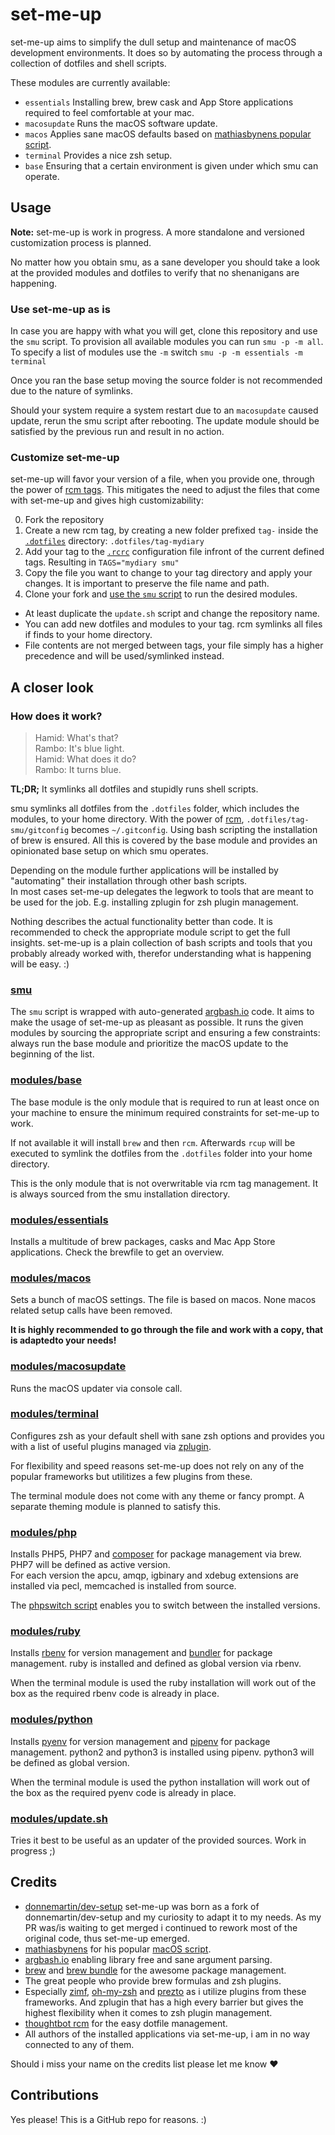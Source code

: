 # set-me-up

set-me-up aims to simplify the dull setup and maintenance of macOS development environments.
It does so by automating the process through a collection of dotfiles and shell scripts.

These modules are currently available:

* `essentials` Installing brew, brew cask and App Store applications required to feel comfortable at your mac.
* `macosupdate` Runs the macOS software update. 
* `macos` Applies sane macOS defaults based on [mathiasbynens popular script](https://github.com/mathiasbynens/dotfiles/blob/master/.macos).
* `terminal` Provides a nice zsh setup.
* `base` Ensuring that a certain environment is given under which smu can operate.

## Usage

**Note:** set-me-up is work in progress. A more standalone and versioned customization process is planned. 

No matter how you obtain smu, as a sane developer you should take a look at the provided modules and dotfiles to verify that no shenanigans are happening.

### Use set-me-up as is

In case you are happy with what you will get, clone this repository and use the `smu` script. 
To provision all available modules you can run `smu -p -m all`. To specify a list of modules use the `-m` switch `smu -p -m essentials -m terminal`  

Once you ran the base setup moving the source folder is not recommended due to the nature of symlinks.

Should your system require a system restart due to an `macosupdate` caused update, rerun the smu script after rebooting. The update module should be satisfied by the previous run and result in no action. 
 
### Customize set-me-up

set-me-up will favor your version of a file, when you provide one, through the power of [rcm tags](http://thoughtbot.github.io/rcm/rcup.1.html).
This mitigates the need to adjust the files that come with set-me-up and gives high customizability: 

0. Fork the repository
1. Create a new rcm tag, by creating a new folder prefixed `tag-` inside the [`.dotfiles`](.dotfiles) directory: `.dotfiles/tag-mydiary`
2. Add your tag to the [`.rcrc`](.rcrc) configuration file infront of the current defined tags. Resulting in `TAGS="mydiary smu"`
3. Copy the file you want to change to your tag directory and apply your changes. It is important to preserve the file name and path. 
4. Clone your fork and [use the `smu` script](#use-set-me-up-as-is) to run the desired modules.


* At least duplicate the `update.sh` script and change the repository name.
* You can add new dotfiles and modules to your tag. rcm symlinks all files if finds to your home directory. 
* File contents are not merged between tags, your file simply has a higher precedence and will be used/symlinked instead.

## A closer look

### How does it work?

> Hamid: What's that?  
> Rambo: It's blue light.  
> Hamid: What does it do?  
> Rambo: It turns blue.

**TL;DR;** It symlinks all dotfiles and stupidly runs shell scripts. 



smu symlinks all dotfiles from the `.dotfiles` folder, which includes the modules, to your home directory. With the power of [rcm](https://github.com/thoughtbot/rcm), `.dotfiles/tag-smu/gitconfig` becomes `~/.gitconfig`. Using bash scripting the installation of brew is ensured. All this is covered by the base module and provides an opinionated base setup on which smu operates. 

Depending on the module further applications will be installed by "automating" their installation through other bash scripts.  
In most cases set-me-up delegates the legwork to tools that are meant to be used for the job. E.g. installing zplugin for zsh plugin management. 

Nothing describes the actual functionality better than code. It is recommended to check the appropriate module script to get the full insights. 
set-me-up is a plain collection of bash scripts and tools that you probably already worked with, therefor understanding what is happening will be easy. :)  

### [smu](smu)

The `smu` script is wrapped with auto-generated [argbash.io](https://argbash.io/) code. It aims to make the usage of set-me-up as pleasant as possible.
It runs the given modules by sourcing the appropriate script and ensuring a few constraints: always run the base module and prioritize the macOS update to the beginning of the list. 

### [modules/base](.dotfiles/base)

The base module is the only module that is required to run at least once on your machine to ensure the minimum required constraints for set-me-up to work. 

If not available it will install `brew` and then `rcm`. Afterwards `rcup` will be executed to symlink the dotfiles from the `.dotfiles` folder into your home directory. 

This is the only module that is not overwritable via rcm tag management. It is always sourced from the smu installation directory.

### [modules/essentials](.dotfiles/tag-smu/modules/essentials)

Installs a multitude of brew packages, casks and Mac App Store applications. Check the brewfile to get an overview. 

### [modules/macos](.dotfiles/tag-smu/modules/macos)

Sets a bunch of macOS settings. The file is based on macos. None macos related setup calls have been removed. 

**It is highly recommended to go through the file and work with a copy, that is adaptedto your needs!**

### [modules/macosupdate](.dotfiles/tag-smu/modules/macosupdate)

Runs the macOS updater via console call. 

### [modules/terminal](.dotfiles/tag-smu/modules/terminal)

Configures zsh as your default shell with sane zsh options and provides you with a list of useful plugins managed via [zplugin](https://github.com/zdharma/zplugin). 

For flexibility and speed reasons set-me-up does not rely on any of the popular frameworks but utilitizes a few plugins from these. 

The terminal module does not come with any theme or fancy prompt. A separate theming module is planned to satisfy this. 

### [modules/php](.dotfiles/tag-smu/modules/php)

Installs PHP5, PHP7 and [composer](https://getcomposer.org/) for package management via brew. PHP7 will be defined as active version.  
For each version the apcu, amqp, igbinary and xdebug extensions are installed via pecl, memcached is installed from source.
 
The [phpswitch script](https://github.com/philcook/brew-php-switcher) enables you to switch between the installed versions.

### [modules/ruby](.dotfiles/tag-smu/modules/ruby)

Installs [rbenv](https://github.com/rbenv/rbenv) for version management and [bundler](http://bundler.io/) for package management. ruby is installed and defined as global version via rbenv. 

When the terminal module is used the ruby installation will work out of the box as the required rbenv code is already in place. 

### [modules/python](.dotfiles/tag-smu/modules/python)

Installs [pyenv](https://github.com/pyenv/pyenv) for version management and [pipenv](https://github.com/pypa/pipenv) for package management. python2 and python3 is installed using pipenv. python3 will be defined as global version.

When the terminal module is used the python installation will work out of the box as the required pyenv code is already in place.   

### [modules/update.sh](.dotfiles/tag-smu/modules/update.sh)

Tries it best to be useful as an updater of the provided sources. Work in progress ;)

## Credits

* [donnemartin/dev-setup](https://github.com/donnemartin/dev-setup)
  set-me-up was born as a fork of donnemartin/dev-setup and my curiosity to adapt it to my needs.
  As my PR was/is waiting to get merged i continued to rework most of the original code, thus set-me-up emerged.  
* [mathiasbynens](https://github.com/mathiasbynens/dotfiles) for his popular [macOS script](https://github.com/mathiasbynens/dotfiles/blob/master/.macos).   
* [argbash.io](https://argbash.io/) enabling library free and sane argument parsing.
* [brew](https://brew.sh/) and [brew bundle](https://github.com/Homebrew/homebrew-bundle) for the awesome package management.
* The great people who provide brew formulas and zsh plugins.  
* Especially [zimf](https://github.com/zimfw/zimfw), [oh-my-zsh](https://github.com/robbyrussell/oh-my-zsh/) and [prezto](https://github.com/sorin-ionescu/prezto) as i utilize plugins from these frameworks. And zplugin that has a high every barrier but gives the highest flexibility when it comes to zsh plugin management.  
* [thoughtbot rcm](https://github.com/thoughtbot/rcm) for the easy dotfile management. 
* All authors of the installed applications via set-me-up, i am in no way connected to any of them.

Should i miss your name on the credits list please let me know :heart:

## Contributions

Yes please! This is a GitHub repo for reasons. :)
